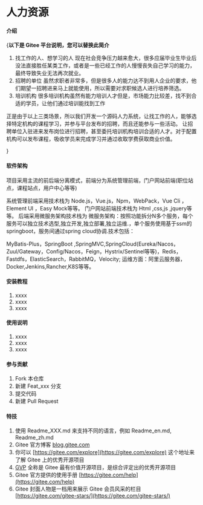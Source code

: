 # 人力资源

#### 介绍
{**以下是 Gitee 平台说明，您可以替换此简介**
1. 找工作的人、想学习的人
现在社会竞争压力越来愈大，很多应届毕业生毕业后没法直接胜任某类工作，或者是一些已经工作的人慢慢丧失自己学习的能力，最终导致失业无法再次就业。
2. 招聘的单位
虽然求职者非常多，但是很多人的能力达不到用人企业的要求，他们期望一招聘进来马上就能使用，所以需要对求职候选人进行培养筛选。
3. 培训机构
很多培训机构虽然有能力培训人才但是，市场能力比较差，找不到合适的学员，让他们通过培训能找到工作

正是由于以上三类场景，所以我们开发一个源码人力系统，让找工作的人，能够选择特定机构的课程学习，并参与平台发布的招聘，而且还能参与一些活动。 让招聘单位入驻进来发布岗位进行招聘，甚至委托培训机构培训合适的人才。对于配置机构可以发布课程，吸收学员来完成学习并通过收取学费获取商业价值。

}

#### 软件架构
项目采用主流的前后端分离模式，前端分为系统管理前端，门户网站前端(职位站点，课程站点，用户中心等等)

系统管理前端采用技术栈为
Node.js，Vue.js，Npm，WebPack，Vue Cli ，Element UI ，Easy Mock等等。
门户网站前端技术栈为
Html ,css,js ,jquery等等。
后端采用微服务架构技术栈为
微服务架构：按照功能拆分N多个服务，每个服务可以独立技术选型,独立开发,独立部署,独立运维.，单个服务使用基于ssm的springboot，服务间通过spring cloud协调.技术包括：

MyBatis-Plus，SpringBoot ,SpringMVC,SpringCloud(Eureka/Nacos，Zuul/Gateway，Config/Nacos，Feign，Hystrix/Sentinel等等)，Redis，Fastdfs，ElasticSearch，RabbitMQ，Velocity; 运维方面：阿里云服务器，Docker,Jenkins,Rancher,K8S等等。


#### 安装教程

1.  xxxx
2.  xxxx
3.  xxxx

#### 使用说明

1.  xxxx
2.  xxxx
3.  xxxx

#### 参与贡献

1.  Fork 本仓库
2.  新建 Feat_xxx 分支
3.  提交代码
4.  新建 Pull Request


#### 特技

1.  使用 Readme\_XXX.md 来支持不同的语言，例如 Readme\_en.md, Readme\_zh.md
2.  Gitee 官方博客 [blog.gitee.com](https://blog.gitee.com)
3.  你可以 [https://gitee.com/explore](https://gitee.com/explore) 这个地址来了解 Gitee 上的优秀开源项目
4.  [GVP](https://gitee.com/gvp) 全称是 Gitee 最有价值开源项目，是综合评定出的优秀开源项目
5.  Gitee 官方提供的使用手册 [https://gitee.com/help](https://gitee.com/help)
6.  Gitee 封面人物是一档用来展示 Gitee 会员风采的栏目 [https://gitee.com/gitee-stars/](https://gitee.com/gitee-stars/)
